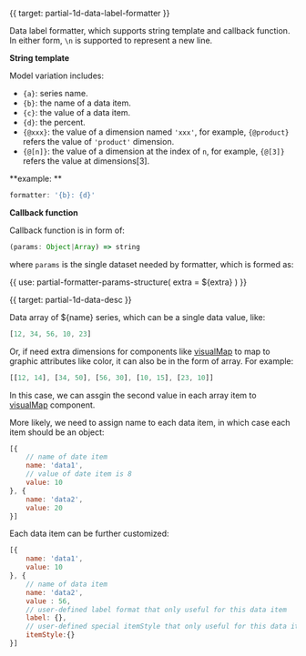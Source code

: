 
{{ target: partial-1d-data-label-formatter }}

Data label formatter, which supports string template and callback function. In either form, `\n` is supported to represent a new line.

**String template**

Model variation includes:
+ `{a}`: series name.
+ `{b}`: the name of a data item.
+ `{c}`: the value of a data item.
+ `{d}`: the percent.
+ `{@xxx}`: the value of a dimension named `'xxx'`, for example, `{@product}` refers the value of `'product'` dimension.
+ `{@[n]}`: the value of a dimension at the index of `n`, for example, `{@[3]}` refers the value at dimensions[3].

**example: **
```js
formatter: '{b}: {d}'
```

**Callback function**

Callback function is in form of:
```js
(params: Object|Array) => string
```
where `params` is the single dataset needed by formatter, which is formed as:

{{ use: partial-formatter-params-structure(
    extra = ${extra}
) }}



{{ target: partial-1d-data-desc }}

Data array of ${name} series, which can be a single data value, like:
```js
[12, 34, 56, 10, 23]
```

Or, if need extra dimensions for components like [visualMap](~visualMap) to map to graphic attributes like color, it can also be in the form of array. For example:
```js
[[12, 14], [34, 50], [56, 30], [10, 15], [23, 10]]
```

In this case, we can assgin the second value in each array item to [visualMap](~visualMap) component.


More likely, we need to assign name to each data item, in which case each item should be an object:
```js
[{
    // name of date item
    name: 'data1',
    // value of date item is 8
    value: 10
}, {
    name: 'data2',
    value: 20
}]
```

Each data item can be further customized:

```js
[{
    name: 'data1',
    value: 10
}, {
    // name of data item
    name: 'data2',
    value : 56,
    // user-defined label format that only useful for this data item
    label: {},
    // user-defined special itemStyle that only useful for this data item
    itemStyle:{}
}]
```

